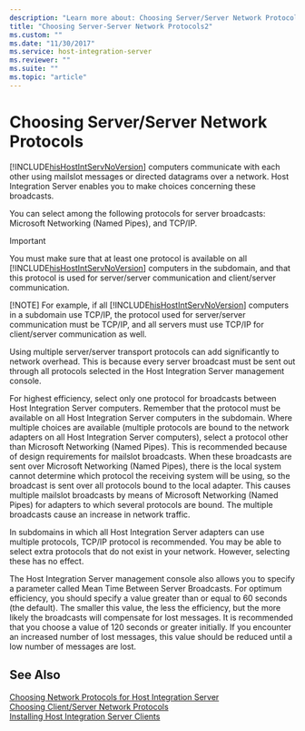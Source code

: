 ```yaml
---
description: "Learn more about: Choosing Server/Server Network Protocols"
title: "Choosing Server-Server Network Protocols2"
ms.custom: ""
ms.date: "11/30/2017"
ms.service: host-integration-server
ms.reviewer: ""
ms.suite: ""
ms.topic: "article"
---
```

# Choosing Server/Server Network Protocols
[!INCLUDE[hisHostIntServNoVersion](../includes/hishostintservnoversion-md.md)] computers communicate with each other using mailslot messages or directed datagrams over a network. Host Integration Server enables you to make choices concerning these broadcasts.  
  
 You can select among the following protocols for server broadcasts: Microsoft Networking (Named Pipes), and TCP/IP.  
  
> [!IMPORTANT]
>  You must make sure that at least one protocol is available on all [!INCLUDE[hisHostIntServNoVersion](../includes/hishostintservnoversion-md.md)] computers in the subdomain, and that this protocol is used for server/server communication and client/server communication.  
> 
> [!NOTE]
>  For example, if all [!INCLUDE[hisHostIntServNoVersion](../includes/hishostintservnoversion-md.md)] computers in a subdomain use TCP/IP, the protocol used for server/server communication must be TCP/IP, and all servers must use TCP/IP for client/server communication as well.  
  
 Using multiple server/server transport protocols can add significantly to network overhead. This is because every server broadcast must be sent out through all protocols selected in the Host Integration Server management console.  
  
 For highest efficiency, select only one protocol for broadcasts between Host Integration Server computers. Remember that the protocol must be available on all Host Integration Server computers in the subdomain. Where multiple choices are available (multiple protocols are bound to the network adapters on all Host Integration Server computers), select a protocol other than Microsoft Networking (Named Pipes). This is recommended because of design requirements for mailslot broadcasts. When these broadcasts are sent over Microsoft Networking (Named Pipes), there is the local system cannot determine which protocol the receiving system will be using, so the broadcast is sent over all protocols bound to the local adapter. This causes multiple mailslot broadcasts by means of Microsoft Networking (Named Pipes) for adapters to which several protocols are bound. The multiple broadcasts cause an increase in network traffic.  
  
 In subdomains in which all Host Integration Server adapters can use multiple protocols, TCP/IP protocol is recommended. You may be able to select extra protocols that do not exist in your network. However, selecting these has no effect.  
  
 The Host Integration Server management console also allows you to specify a parameter called Mean Time Between Server Broadcasts. For optimum efficiency, you should specify a value greater than or equal to 60 seconds (the default). The smaller this value, the less the efficiency, but the more likely the broadcasts will compensate for lost messages. It is recommended that you choose a value of 120 seconds or greater initially. If you encounter an increased number of lost messages, this value should be reduced until a low number of messages are lost.  
  
## See Also  
 [Choosing Network Protocols for Host Integration Server](../core/choosing-network-protocols-for-host-integration-server1.md)   
 [Choosing Client/Server Network Protocols](../core/choosing-client-server-network-protocols2.md)   
 [Installing Host Integration Server Clients](../core/installing-host-integration-server-clients2.md)
